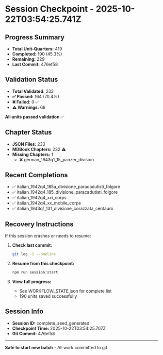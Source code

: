 # Session Checkpoint - 2025-10-22T03:54:25.741Z

## Progress Summary

- **Total Unit-Quarters:** 419
- **Completed:** 190 (45.3%)
- **Remaining:** 229
- **Last Commit:** 476ef58

## Validation Status

- **Total Validated:** 233
- **✅ Passed:** 164 (70.4%)
- **❌ Failed:** 0 ✅
- **⚠️ Warnings:** 69

**All units passed validation** ✅

## Chapter Status

- **JSON Files:** 233
- **MDBook Chapters:** 232 ⚠️
- **Missing Chapters:** 1
  - ❌ german_1943q1_15_panzer_division

## Recent Completions

- ✅ italian_1942q4_185a_divisione_paracadutisti_folgore
- ✅ italian_1942q4_185_divisione_paracadutisti_folgore
- ✅ italian_1942q4_xxi_corps
- ✅ italian_1942q4_xx_mobile_corps
- ✅ italian_1943q1_131_divisione_corazzata_centauro

## Recovery Instructions

If this session crashes or needs to resume:

1. **Check last commit:**
   ```bash
   git log -1 --oneline
   ```

2. **Resume from this checkpoint:**
   ```bash
   npm run session:start
   ```

3. **View full progress:**
   - See WORKFLOW_STATE.json for complete list
   - 190 units saved successfully

## Session Info

- **Session ID:** complete_seed_generated
- **Checkpoint Time:** 2025-10-22T03:54:25.707Z
- **Git Commit:** 476ef58

---

**Safe to start new batch** - All work committed to git.
